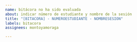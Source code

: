 ```yaml
---
name: bitácora no ha sido evaluada
about: indicar número de estudiante y nombre de la sesión
title: "[BITACORA] - NUMEROESTUDIANTE - NOMBRESESION"
labels: bitacora
assignees: montoyamoraga

---
```



